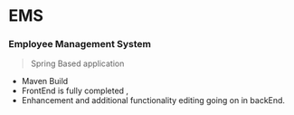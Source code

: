 # EMS
### Employee Management System
> Spring Based application   
- Maven Build  
- FrontEnd is fully completed , 
- Enhancement and additional functionality editing going on in backEnd.
